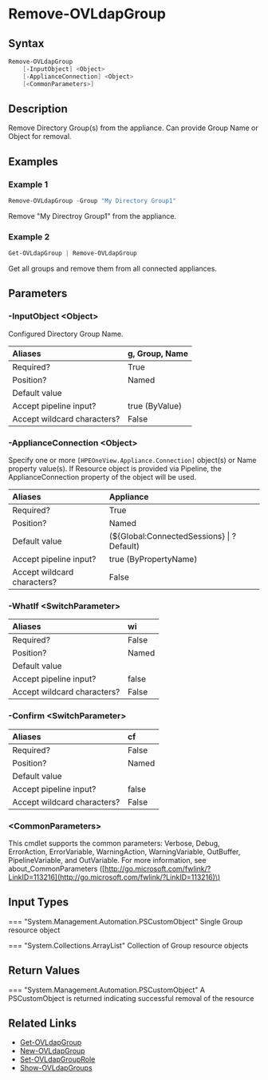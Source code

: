 ﻿---
description: Remove Directory Group.
---

# Remove-OVLdapGroup

## Syntax

```powershell
Remove-OVLdapGroup
    [-InputObject] <Object>
    [-ApplianceConnection] <Object>
    [<CommonParameters>]
```

## Description

Remove Directory Group(s) from the appliance. Can provide Group Name or Object for removal.

## Examples

###  Example 1 

```powershell
Remove-OVLdapGroup -Group "My Directory Group1"
```

Remove "My Directroy Group1" from the appliance.

###  Example 2 

```powershell
Get-OVLdapGroup | Remove-OVLdapGroup
```

Get all groups and remove them from all connected appliances.

## Parameters

### -InputObject &lt;Object&gt;

Configured Directory Group Name.

| Aliases | g, Group, Name |
| :--- | :--- |
| Required? | True |
| Position? | Named |
| Default value |  |
| Accept pipeline input? | true (ByValue) |
| Accept wildcard characters? | False |

### -ApplianceConnection &lt;Object&gt;

Specify one or more `[HPEOneView.Appliance.Connection]` object(s) or Name property value(s). If Resource object is provided via Pipeline, the ApplianceConnection property of the object will be used.

| Aliases | Appliance |
| :--- | :--- |
| Required? | True |
| Position? | Named |
| Default value | (${Global:ConnectedSessions} &vert; ? Default) |
| Accept pipeline input? | true (ByPropertyName) |
| Accept wildcard characters? | False |

### -WhatIf &lt;SwitchParameter&gt;



| Aliases | wi |
| :--- | :--- |
| Required? | False |
| Position? | Named |
| Default value |  |
| Accept pipeline input? | false |
| Accept wildcard characters? | False |

### -Confirm &lt;SwitchParameter&gt;



| Aliases | cf |
| :--- | :--- |
| Required? | False |
| Position? | Named |
| Default value |  |
| Accept pipeline input? | false |
| Accept wildcard characters? | False |

### &lt;CommonParameters&gt;

This cmdlet supports the common parameters: Verbose, Debug, ErrorAction, ErrorVariable, WarningAction, WarningVariable, OutBuffer, PipelineVariable, and OutVariable. For more information, see about\_CommonParameters \([http://go.microsoft.com/fwlink/?LinkID=113216](http://go.microsoft.com/fwlink/?LinkID=113216)\)

## Input Types

=== "System.Management.Automation.PSCustomObject"
    Single Group resource object
    

=== "System.Collections.ArrayList"
    Collection of Group resource objects
    

## Return Values

=== "System.Management.Automation.PSCustomObject"
    A PSCustomObject is returned indicating successful removal of the resource
    

## Related Links

* [Get-OVLdapGroup](get-ovldapgroup.md)
* [New-OVLdapGroup](new-ovldapgroup.md)
* [Set-OVLdapGroupRole](set-ovldapgrouprole.md)
* [Show-OVLdapGroups](show-ovldapgroups.md)
